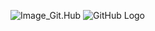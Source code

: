![Image_Git.Hub](https://img.buzzfeed.com/buzzfeed-static/static/2014-03/enhanced/webdr04/24/15/anigif_enhanced-25243-1395690798-1.gif)
![GitHub Logo](https://www.google.it/url?sa=i&source=images&cd=&ved=2ahUKEwi29eSCtrzkAhWFPOwKHcifDIsQjRx6BAgBEAQ&url=https%3A%2F%2Fwww.altadefinizione01.center%2F768-iron-man.html&psig=AOvVaw0JoYZ3EnbtUlaLvm1FlBli&ust=1567867042015160)
